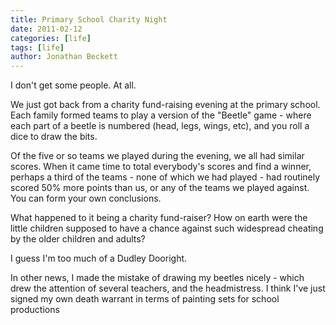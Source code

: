 ```yaml
---
title: Primary School Charity Night
date: 2011-02-12
categories: [life]
tags: [life]
author: Jonathan Beckett
---
```


I don't get some people. At all.

We just got back from a charity fund-raising evening at the primary school. Each family formed teams to play a version of the "Beetle" game - where each part of a beetle is numbered (head, legs, wings, etc), and you roll a dice to draw the bits.

Of the five or so teams we played during the evening, we all had similar scores. When it came time to total everybody's scores and find a winner, perhaps a third of the teams - none of which we had played - had routinely scored 50% more points than us, or any of the teams we played against. You can form your own conclusions.

What happened to it being a charity fund-raiser? How on earth were the little children supposed to have a chance against such widespread cheating by the older children and adults?

I guess I'm too much of a Dudley Dooright.

In other news, I made the mistake of drawing my beetles nicely - which drew the attention of several teachers, and the headmistress. I think I've just signed my own death warrant in terms of painting sets for school productions
